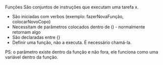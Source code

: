 Funções 
São conjuntos de instruções que executam uma tarefa x.

 - São iniciadas com verbos (exemplo: fazerNovaFunção, colocarNovoCopo)
 - Necessitam de parâmetros colocados dentro de  () - normalmente retornam algo
 - São declaradas entre {}
 - Definir uma função, não a executa. É necessário chamá-la.

PS: o parâmetro existe dentro da função e não fora, ele funciona como uma variável dentro da função.
